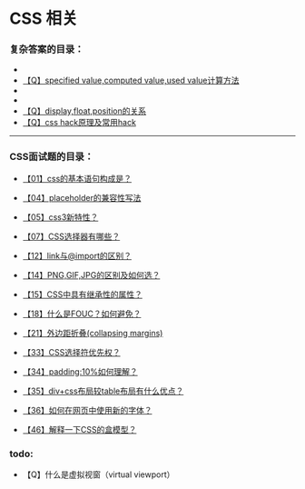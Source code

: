 # CSS 相关

### 复杂答案的目录：

- 
- [【Q】specified value,computed value,used value计算方法](submenu/specified-value,computed-value,used-value计算方法.md)
- 
- 
- [【Q】display,float,position的关系](submenu/display,float,position的关系.md)
- [【Q】css hack原理及常用hack](submenu/css-hack原理及常用hack.md)







---



### CSS面试题的目录：

- [【01】css的基本语句构成是？](submenu/01.md)

- [【04】placeholder的兼容性写法](submenu/04.md)
- [【05】css3新特性？](submenu/05.md)
- [【07】CSS选择器有哪些？ ](submenu/07.md)
- [【12】link与@import的区别？](submenu/12.md)
- [【14】PNG,GIF,JPG的区别及如何选？](submenu/PNG,GIF,JPG的区别及如何选.md)
- [【15】CSS中具有继承性的属性？](submenu/15.md)
- [【18】什么是FOUC？如何避免？](submenu/18.md)



- [【21】外边距折叠(collapsing margins)](submenu/外边距折叠.md)
- [【33】CSS选择符优先权？](submenu/33.md)
- [【34】padding:10%如何理解？](submenu/34.md)
- [【35】div+css布局较table布局有什么优点？](submenu/35.md)
- [【36】如何在网页中使用新的字体？](submenu/36.md)
- [【46】解释一下CSS的盒模型？](submenu/46.md)






### todo:



- 【Q】什么是虚拟视窗（virtual viewport）

  
